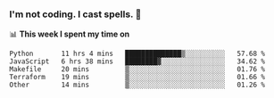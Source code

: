 ### I'm not coding. I cast spells. 🎩

📊 **This week I spent my time on**
<!--START_SECTION:waka-->
```text
Python       11 hrs 4 mins   ██████████████▒░░░░░░░░░░   57.68 % 
JavaScript   6 hrs 38 mins   ████████▓░░░░░░░░░░░░░░░░   34.62 % 
Makefile     20 mins         ▒░░░░░░░░░░░░░░░░░░░░░░░░   01.76 % 
Terraform    19 mins         ▒░░░░░░░░░░░░░░░░░░░░░░░░   01.66 % 
Other        14 mins         ▒░░░░░░░░░░░░░░░░░░░░░░░░   01.26 % 
```
<!--END_SECTION:waka-->
